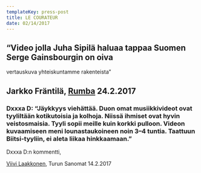 ```yaml
---
templateKey: press-post
title: LE COURATEUR
date: 02/14/2017
---
```

## “Video jolla Juha Sipilä haluaa tappaa Suomen Serge Gainsbourgin on oiva
  vertauskuva yhteiskuntamme rakenteista”


  Jarkko Fräntilä, [Rumba](https://www.rumba.fi/uutiset/video-jolla-juha-sipila-haluaa-tappaa-suomen-serge-gainsbourgin-on-oiva-vertauskuva-yhteiskuntamme-rakenteista/)
   24.2.2017
  ---


  ### Dxxxa D: “Jäykkyys viehättää. Duon omat musiikkivideot ovat tyyliltään kotikutoisia ja kolhoja. Niissä ihmiset ovat hyvin veistosmaisia. Tyyli sopii meille kuin korkki pulloon. Videon kuvaamiseen meni lounastaukoineen noin 3–4 tuntia. Taattuun Biitsi-tyyliin, ei aleta liikaa hinkkaamaan.”


  Dxxxa D:n kommentti,

  [Viivi Laakkonen](https://www.ts.fi/uutiset/paikalliset/3393888/Dxxxa+D+tarjoilee+uutuutensa+turkulaisille++ensimmaisena+maailmassa), Turun Sanomat 14.2.2017